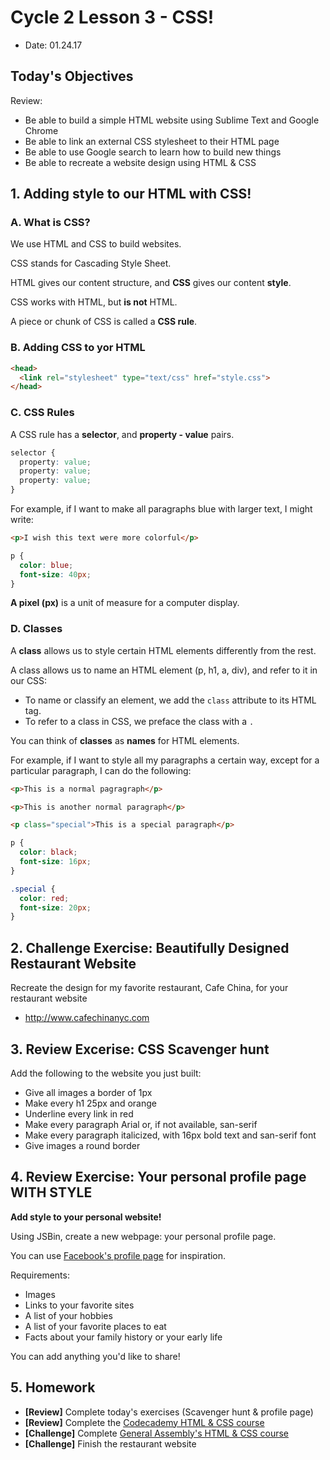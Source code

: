 # Cycle 2 Lesson 3 - CSS!

* Date: 01.24.17

## Today's Objectives

Review:
* Be able to build a simple HTML website using Sublime Text and Google Chrome
* Be able to link an external CSS stylesheet to their HTML page
* Be able to use Google search to learn how to build new things
* Be able to recreate a website design using HTML & CSS

## 1. Adding style to our HTML with CSS!

### A. What is CSS?

We use HTML and CSS to build websites.

CSS stands for Cascading Style Sheet.

HTML gives our content structure, and **CSS** gives our content **style**.

CSS works with HTML, but **is not** HTML.

A piece or chunk of CSS is called a **CSS rule**.

### B. Adding CSS to yor HTML

```html
<head>
  <link rel="stylesheet" type="text/css" href="style.css">
</head>
```

### C. CSS Rules

A CSS rule has a **selector**, and **property - value** pairs.

```css
selector {
  property: value;
  property: value;
  property: value;
}
```

For example, if I want to make all paragraphs blue with larger text, I might write:

```html
<p>I wish this text were more colorful</p>
```

```css
p {
  color: blue;
  font-size: 40px;
}
```

**A pixel (px)** is a unit of measure for a computer display.

### D. Classes

A **class** allows us to style certain HTML elements differently from the rest.

A class allows us to name an HTML element (p, h1, a, div), and refer to it in our CSS:
* To name or classify an element, we add the `class` attribute to its HTML tag.
* To refer to a class in CSS, we preface the class with a `.`

You can think of **classes** as **names** for HTML elements.

For example, if I want to style all my paragraphs a certain way, except for a particular paragraph, I can do the following:

```html
<p>This is a normal pagragraph</p>

<p>This is another normal paragraph</p>

<p class="special">This is a special paragraph</p>
```

```css
p {
  color: black;
  font-size: 16px;
}

.special {
  color: red;
  font-size: 20px;
}
```

## 2. Challenge Exercise: Beautifully Designed Restaurant Website

Recreate the design for my favorite restaurant, Cafe China, for your restaurant website
  * http://www.cafechinanyc.com

## 3. Review Excerise: CSS Scavenger hunt

Add the following to the website you just built:

* Give all images a border of 1px
* Make every h1 25px and orange
* Underline every link in red
* Make every paragraph Arial or, if not available, san-serif
* Make every paragraph italicized, with 16px bold text and san-serif font
* Give images a round border

## 4. Review Exercise: Your personal profile page WITH STYLE

**Add style to your personal website!**

Using JSBin, create a new webpage: your personal profile page.

You can use [Facebook's profile page](https://www.facebook.com/zuck) for inspiration.

Requirements:
* Images
* Links to your favorite sites
* A list of your hobbies
* A list of your favorite places to eat
* Facts about your family history or your early life

You can add anything you'd like to share!

## 5. Homework

* **[Review]** Complete today's exercises (Scavenger hunt & profile page)
* **[Review]** Complete the [Codecademy HTML & CSS course](https://www.codecademy.com/learn/web)
* **[Challenge]** Complete [General Assembly's HTML & CSS course](https://dash.generalassemb.ly/)
* **[Challenge]** Finish the restaurant website
